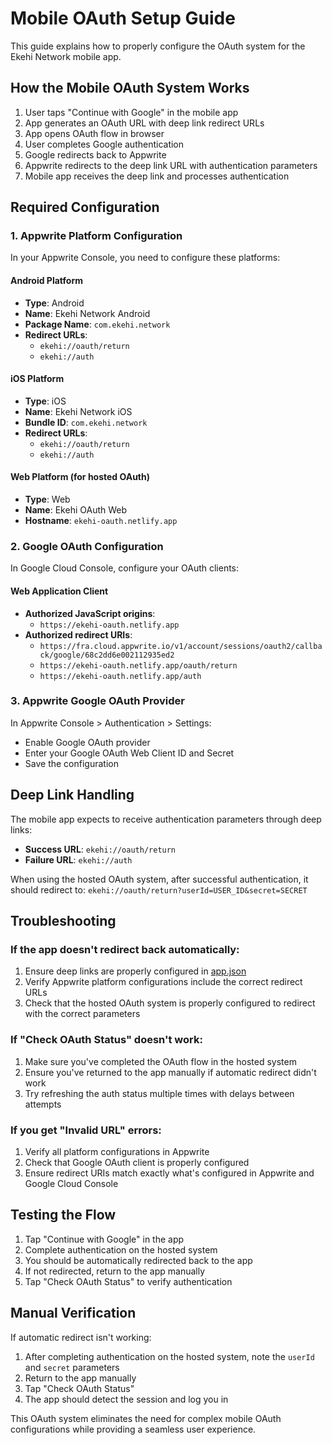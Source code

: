 # Mobile OAuth Setup Guide

This guide explains how to properly configure the OAuth system for the Ekehi Network mobile app.

## How the Mobile OAuth System Works

1. User taps "Continue with Google" in the mobile app
2. App generates an OAuth URL with deep link redirect URLs
3. App opens OAuth flow in browser
4. User completes Google authentication
5. Google redirects back to Appwrite
6. Appwrite redirects to the deep link URL with authentication parameters
7. Mobile app receives the deep link and processes authentication

## Required Configuration

### 1. Appwrite Platform Configuration

In your Appwrite Console, you need to configure these platforms:

#### Android Platform
- **Type**: Android
- **Name**: Ekehi Network Android
- **Package Name**: `com.ekehi.network`
- **Redirect URLs**: 
  - `ekehi://oauth/return`
  - `ekehi://auth`

#### iOS Platform
- **Type**: iOS
- **Name**: Ekehi Network iOS
- **Bundle ID**: `com.ekehi.network`
- **Redirect URLs**: 
  - `ekehi://oauth/return`
  - `ekehi://auth`

#### Web Platform (for hosted OAuth)
- **Type**: Web
- **Name**: Ekehi OAuth Web
- **Hostname**: `ekehi-oauth.netlify.app`

### 2. Google OAuth Configuration

In Google Cloud Console, configure your OAuth clients:

#### Web Application Client
- **Authorized JavaScript origins**:
  - `https://ekehi-oauth.netlify.app`
- **Authorized redirect URIs**:
  - `https://fra.cloud.appwrite.io/v1/account/sessions/oauth2/callback/google/68c2dd6e002112935ed2`
  - `https://ekehi-oauth.netlify.app/oauth/return`
  - `https://ekehi-oauth.netlify.app/auth`

### 3. Appwrite Google OAuth Provider

In Appwrite Console > Authentication > Settings:
- Enable Google OAuth provider
- Enter your Google OAuth Web Client ID and Secret
- Save the configuration

## Deep Link Handling

The mobile app expects to receive authentication parameters through deep links:

- **Success URL**: `ekehi://oauth/return`
- **Failure URL**: `ekehi://auth`

When using the hosted OAuth system, after successful authentication, it should redirect to:
`ekehi://oauth/return?userId=USER_ID&secret=SECRET`

## Troubleshooting

### If the app doesn't redirect back automatically:

1. Ensure deep links are properly configured in [app.json](file://c:\Users\ARQAM%20TV\Downloads\mobile\app.json)
2. Verify Appwrite platform configurations include the correct redirect URLs
3. Check that the hosted OAuth system is properly configured to redirect with the correct parameters

### If "Check OAuth Status" doesn't work:

1. Make sure you've completed the OAuth flow in the hosted system
2. Ensure you've returned to the app manually if automatic redirect didn't work
3. Try refreshing the auth status multiple times with delays between attempts

### If you get "Invalid URL" errors:

1. Verify all platform configurations in Appwrite
2. Check that Google OAuth client is properly configured
3. Ensure redirect URIs match exactly what's configured in Appwrite and Google Cloud Console

## Testing the Flow

1. Tap "Continue with Google" in the app
2. Complete authentication on the hosted system
3. You should be automatically redirected back to the app
4. If not redirected, return to the app manually
5. Tap "Check OAuth Status" to verify authentication

## Manual Verification

If automatic redirect isn't working:

1. After completing authentication on the hosted system, note the `userId` and `secret` parameters
2. Return to the app manually
3. Tap "Check OAuth Status"
4. The app should detect the session and log you in

This OAuth system eliminates the need for complex mobile OAuth configurations while providing a seamless user experience.